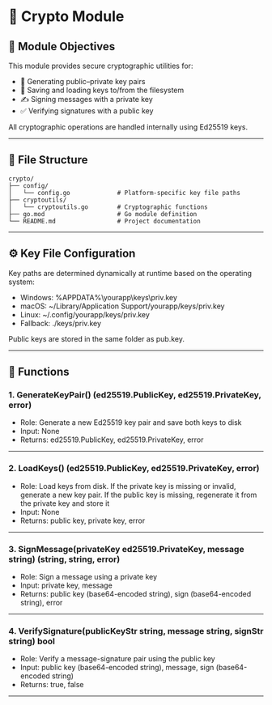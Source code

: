 # 🔐 Crypto Module

## 🎯 Module Objectives

This module provides secure cryptographic utilities for:

* 🔑 Generating public–private key pairs  
* 💾 Saving and loading keys to/from the filesystem  
* ✍️ Signing messages with a private key  
* ✅ Verifying signatures with a public key  

All cryptographic operations are handled internally using Ed25519 keys.

---

## 📁 File Structure

```
crypto/
├── config/
│   └── config.go             # Platform-specific key file paths
├── cryptoutils/
│   └── cryptoutils.go        # Cryptographic functions
├── go.mod                    # Go module definition
└── README.md                 # Project documentation
```

---

## ⚙️ Key File Configuration

Key paths are determined dynamically at runtime based on the operating system:

* Windows: %APPDATA%\yourapp\keys\priv.key  
* macOS: ~/Library/Application Support/yourapp/keys/priv.key  
* Linux: ~/.config/yourapp/keys/priv.key  
* Fallback: ./keys/priv.key  

Public keys are stored in the same folder as pub.key.

---

## 🔧 Functions

### 1. GenerateKeyPair() (ed25519.PublicKey, ed25519.PrivateKey, error)

- Role: Generate a new Ed25519 key pair and save both keys to disk  
- Input: None  
- Returns: ed25519.PublicKey, ed25519.PrivateKey, error

---

### 2. LoadKeys() (ed25519.PublicKey, ed25519.PrivateKey, error)

- Role: Load keys from disk. If the private key is missing or invalid, generate a new key pair. If the public key is missing, regenerate it from the private key and store it  
- Input: None  
- Returns: public key, private key, error

---

### 3. SignMessage(privateKey ed25519.PrivateKey, message string) (string, string, error)

- Role: Sign a message using a private key  
- Input: private key, message  
- Returns: public key (base64-encoded string), sign (base64-encoded string), error

---

### 4. VerifySignature(publicKeyStr string, message string, signStr string) bool

- Role: Verify a message-signature pair using the public key  
- Input: public key (base64-encoded string), message, sign (base64-encoded string)  
- Returns: true, false

---